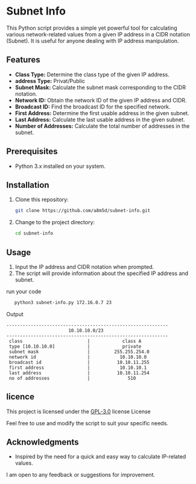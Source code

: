 # Subnet Info

This Python script provides a simple yet powerful tool for calculating various network-related values from a given IP address in a CIDR notation (Subnet). It is useful for anyone dealing with IP address manipulation.

## Features

- **Class Type:** Determine the class type of the given IP address.
- **address Type:** Privat/Public
- **Subnet Mask:** Calculate the subnet mask corresponding to the CIDR notation.
- **Network ID:** Obtain the network ID of the given IP address and CIDR.
- **Broadcast ID:** Find the broadcast ID for the specified network.
- **First Address:** Determine the first usable address in the given subnet.
- **Last Address:** Calculate the last usable address in the given subnet.
- **Number of Addresses:** Calculate the total number of addresses in the subnet.

## Prerequisites

- Python 3.x installed on your system.

## Installation

1. Clone this repository:

   ```bash
   git clone https://github.com/a8m5d/subnet-info.git
   ```

2. Change to the project directory:

   ```bash
   cd subnet-info
   ```

## Usage

1. Input the IP address and CIDR notation when prompted.
2. The script will provide information about the specified IP address and subnet.

run your code

```bash
   python3 subnet-info.py 172.16.0.7 23
   ```
Output
```Output
------------------------------------------------------------
                       10.10.10.0/23
------------------------------------------------------------
 class                        |            class A
 type [10.10.10.0]            |            private
 subnet mask                  |         255.255.254.0
 network id                   |           10.10.10.0
 broadcast id                 |          10.10.11.255
 first address                |           10.10.10.1
 last address                 |          10.10.11.254
 no of addresses              |              510

```
## licence

This project is licensed under the [GPL-3.0](https://github.com/a8m5d/subnet-info/blob/main/LICENSE) license  License

Feel free to use and modify the script to suit your specific needs.


## Acknowledgments

- Inspired by the need for a quick and easy way to calculate IP-related values.

I am open to any feedback or suggestions for improvement.
